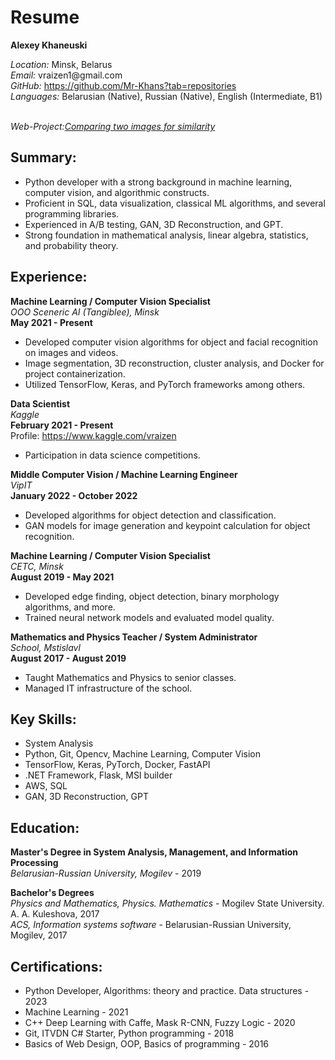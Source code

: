 <div class="markdown prose w-full break-words dark:prose-invert dark"><h1>Resume</h1><p><strong>Alexey Khaneuski</strong></p><p><em>Location:</em> Minsk, Belarus<br><em>Email:</em> vraizen1@gmail.com<br><em>GitHub:</em> <a href="https://github.com/Mr-Khans?tab=repositories" target="_new">https://github.com/Mr-Khans?tab=repositories</a><br><em>Languages:</em> Belarusian (Native), Russian (Native), English (Intermediate, B1)</p><br><em>Web-Project:</em><a href="https://mr-khans-streamlit-example-streamlit-app-cog33w.streamlit.app/" target="_new"><em>Comparing two images for similarity</em></a><h2>Summary:</h2><ul><li>Python developer with a strong background in machine learning, computer vision, and algorithmic constructs.</li><li>Proficient in SQL, data visualization, classical ML algorithms, and several programming libraries.</li><li>Experienced in A/B testing, GAN, 3D Reconstruction, and GPT.</li><li>Strong foundation in mathematical analysis, linear algebra, statistics, and probability theory.</li></ul><h2>Experience:</h2><p><strong>Machine Learning / Computer Vision Specialist</strong><br><em>OOO Sceneric AI (Tangiblee), Minsk</em><br><strong>May 2021 - Present</strong></p><ul><li>Developed computer vision algorithms for object and facial recognition on images and videos.</li><li>Image segmentation, 3D reconstruction, cluster analysis, and Docker for project containerization.</li><li>Utilized TensorFlow, Keras, and PyTorch frameworks among others.</li></ul><p><strong>Data Scientist</strong><br><em>Kaggle</em><br><strong>February 2021 - Present</strong><br>Profile: <a href="https://www.kaggle.com/vraizen" target="_new">https://www.kaggle.com/vraizen</a></p><ul><li>Participation in data science competitions.</li></ul><p><strong>Middle Computer Vision / Machine Learning Engineer</strong><br><em>VipIT</em><br><strong>January 2022 - October 2022</strong></p><ul><li>Developed algorithms for object detection and classification.</li><li>GAN models for image generation and keypoint calculation for object recognition.</li></ul><p><strong>Machine Learning / Computer Vision Specialist</strong><br><em>CETC, Minsk</em><br><strong>August 2019 - May 2021</strong></p><ul><li>Developed edge finding, object detection, binary morphology algorithms, and more.</li><li>Trained neural network models and evaluated model quality.</li></ul><p><strong>Mathematics and Physics Teacher / System Administrator</strong><br><em>School, Mstislavl</em><br><strong>August 2017 - August 2019</strong></p><ul><li>Taught Mathematics and Physics to senior classes.</li><li>Managed IT infrastructure of the school.</li></ul><h2>Key Skills:</h2><ul><li>System Analysis</li><li>Python, Git, Opencv, Machine Learning, Computer Vision</li><li>TensorFlow, Keras, PyTorch, Docker, FastAPI</li><li>.NET Framework, Flask, MSI builder</li><li>AWS, SQL</li><li>GAN, 3D Reconstruction, GPT</li></ul><h2>Education:</h2><p><strong>Master's Degree in System Analysis, Management, and Information Processing</strong><br><em>Belarusian-Russian University, Mogilev</em> - 2019</p><p><strong>Bachelor's Degrees</strong><br><em>Physics and Mathematics, Physics. Mathematics </em> - Mogilev State University. A. A. Kuleshova, 2017<br><em>ACS, Information systems software</em> - Belarusian-Russian University, Mogilev, 2017</p><h2>Certifications:</h2><ul><li>Python Developer, Algorithms: theory and practice. Data structures - 2023</li><li>Machine Learning - 2021</li><li>C++ Deep Learning with Caffe, Mask R-CNN, Fuzzy Logic - 2020</li><li>Git, ITVDN C# Starter, Python programming - 2018</li><li>Basics of Web Design, OOP, Basics of programming - 2016</li></ul></p></div>
